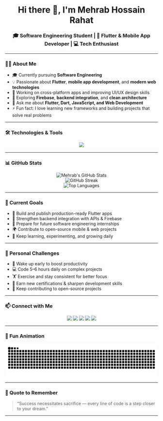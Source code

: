 <!--
  README for GitHub profile of Mehrab Hossain Rahat
-->

<h1 align="center">Hi there 👋, I'm Mehrab Hossain Rahat</h1>
<h3 align="center">🎓 Software Engineering Student | 📱 Flutter & Mobile App Developer | 💻 Tech Enthusiast</h3>

---

### 🧑‍💻 About Me

- 🎓 Currently pursuing **Software Engineering**
- 💡 Passionate about **Flutter**, **mobile app development**, and **modern web technologies**
- 🔭 Working on cross-platform apps and improving UI/UX design skills  
- 🌱 Exploring **Firebase**, **backend integration**, and **clean architecture**
- 💬 Ask me about **Flutter, Dart, JavaScript, and Web Development**
- ⚡ Fun fact: I love learning new frameworks and building projects that solve real problems

---

### 🛠️ Technologies & Tools

<p align="center">
  <img src="https://skillicons.dev/icons?i=flutter,dart,androidstudio,java,python,html,css,js,react,nodejs,express,mongodb,firebase,git,github,vscode,figma,linux,windows" />
</p>

---

### 📊 GitHub Stats

<p align="center">
  <img src="https://github-readme-stats.vercel.app/api?username=mehrabrahat&show_icons=true&theme=tokyonight" alt="Mehrab's GitHub Stats" />
  <br/>
  <img src="https://github-readme-streak-stats.herokuapp.com/?user=mehrabrahat&theme=tokyonight" alt="GitHub Streak" />
  <br/>
  <img src="https://github-readme-stats.vercel.app/api/top-langs/?username=mehrabrahat&layout=compact&theme=tokyonight" alt="Top Languages" />
</p>

---

### 🚀 Current Goals
- 📱 Build and publish production-ready Flutter apps  
- 🧠 Strengthen backend integration with APIs & Firebase  
- 💼 Prepare for future software engineering internships  
- 🌍 Contribute to open-source mobile & web projects  
- 🧩 Keep learning, experimenting, and growing daily  

---

### 💪 Personal Challenges

- 🌅 Wake up early to boost productivity  
- 💻 Code 5–6 hours daily on complex projects  
- 🏋️ Exercise and stay consistent for better focus  
- 🧠 Earn new certifications & sharpen development skills  
- 🌱 Keep contributing to open-source projects  

---

### 📫 Connect with Me

<p align="center">
  <a href="mailto:mehrabrahat@gmail.com"><img src="https://img.shields.io/badge/Gmail-D14836?style=for-the-badge&logo=gmail&logoColor=white"></a>
  <a href="https://www.linkedin.com/in/mehrabrahat"><img src="https://img.shields.io/badge/LinkedIn-0077B5?style=for-the-badge&logo=linkedin&logoColor=white"></a>
  <a href="https://www.facebook.com/mehrab.rahat09"><img src="https://img.shields.io/badge/Facebook-1877F2?style=for-the-badge&logo=facebook&logoColor=white"></a>
  <a href="https://www.instagram.com/____rahu___"><img src="https://img.shields.io/badge/Instagram-E4405F?style=for-the-badge&logo=instagram&logoColor=white"></a>
  <a href="https://x.com/itz_mehrabrahat"><img src="https://img.shields.io/badge/Twitter-1DA1F2?style=for-the-badge&logo=twitter&logoColor=white"></a>
</p>

---

### 🐍 Fun Animation
<p align="center">
  <img src="https://github.com/mehrabrahat/mehrabrahat/blob/output/github-contribution-grid-snake.svg" alt="snake animation" />
</p>

---

### 💬 Quote to Remember
> “Success necessitates sacrifice — every line of code is a step closer to your dream.”

---
